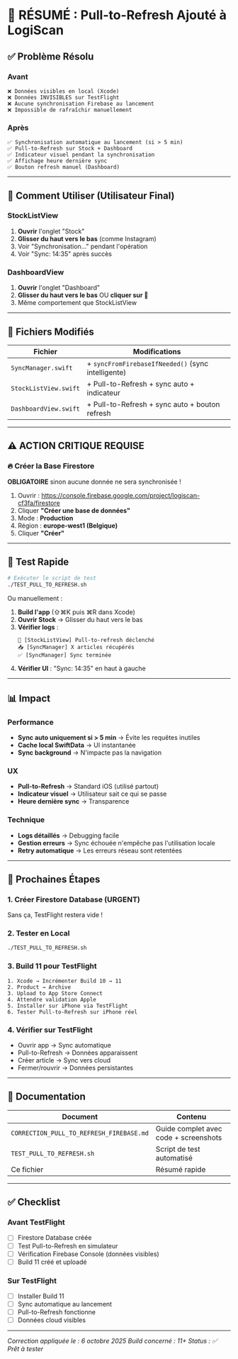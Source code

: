# 🎯 RÉSUMÉ : Pull-to-Refresh Ajouté à LogiScan

## ✅ Problème Résolu

### Avant
```
❌ Données visibles en local (Xcode)
❌ Données INVISIBLES sur TestFlight
❌ Aucune synchronisation Firebase au lancement
❌ Impossible de rafraîchir manuellement
```

### Après
```
✅ Synchronisation automatique au lancement (si > 5 min)
✅ Pull-to-Refresh sur Stock + Dashboard
✅ Indicateur visuel pendant la synchronisation
✅ Affichage heure dernière sync
✅ Bouton refresh manuel (Dashboard)
```

---

## 📱 Comment Utiliser (Utilisateur Final)

### StockListView
1. **Ouvrir** l'onglet "Stock"
2. **Glisser du haut vers le bas** (comme Instagram)
3. Voir "Synchronisation..." pendant l'opération
4. Voir "Sync: 14:35" après succès

### DashboardView
1. **Ouvrir** l'onglet "Dashboard"
2. **Glisser du haut vers le bas** OU **cliquer sur 🔄**
3. Même comportement que StockListView

---

## 🔧 Fichiers Modifiés

| Fichier | Modifications |
|---------|---------------|
| `SyncManager.swift` | + `syncFromFirebaseIfNeeded()` (sync intelligente) |
| `StockListView.swift` | + Pull-to-Refresh + sync auto + indicateur |
| `DashboardView.swift` | + Pull-to-Refresh + sync auto + bouton refresh |

---

## ⚠️ ACTION CRITIQUE REQUISE

### 🔥 Créer la Base Firestore

**OBLIGATOIRE** sinon aucune donnée ne sera synchronisée !

1. Ouvrir : https://console.firebase.google.com/project/logiscan-cf3fa/firestore
2. Cliquer **"Créer une base de données"**
3. Mode : **Production**
4. Région : **europe-west1 (Belgique)**
5. Cliquer **"Créer"**

---

## 🧪 Test Rapide

```bash
# Exécuter le script de test
./TEST_PULL_TO_REFRESH.sh
```

Ou manuellement :

1. **Build l'app** (⇧⌘K puis ⌘R dans Xcode)
2. **Ouvrir Stock** → Glisser du haut vers le bas
3. **Vérifier logs** :
   ```
   🔄 [StockListView] Pull-to-refresh déclenché
   📥 [SyncManager] X articles récupérés
   ✅ [SyncManager] Sync terminée
   ```
4. **Vérifier UI** : "Sync: 14:35" en haut à gauche

---

## 📊 Impact

### Performance
- **Sync auto uniquement si > 5 min** → Évite les requêtes inutiles
- **Cache local SwiftData** → UI instantanée
- **Sync background** → N'impacte pas la navigation

### UX
- **Pull-to-Refresh** → Standard iOS (utilisé partout)
- **Indicateur visuel** → Utilisateur sait ce qui se passe
- **Heure dernière sync** → Transparence

### Technique
- **Logs détaillés** → Debugging facile
- **Gestion erreurs** → Sync échouée n'empêche pas l'utilisation locale
- **Retry automatique** → Les erreurs réseau sont retentées

---

## 🚀 Prochaines Étapes

### 1. Créer Firestore Database (URGENT)
Sans ça, TestFlight restera vide !

### 2. Tester en Local
```bash
./TEST_PULL_TO_REFRESH.sh
```

### 3. Build 11 pour TestFlight
```
1. Xcode → Incrémenter Build 10 → 11
2. Product → Archive
3. Upload to App Store Connect
4. Attendre validation Apple
5. Installer sur iPhone via TestFlight
6. Tester Pull-to-Refresh sur iPhone réel
```

### 4. Vérifier sur TestFlight
- Ouvrir app → Sync automatique
- Pull-to-Refresh → Données apparaissent
- Créer article → Sync vers cloud
- Fermer/rouvrir → Données persistantes

---

## 📝 Documentation

| Document | Contenu |
|----------|---------|
| `CORRECTION_PULL_TO_REFRESH_FIREBASE.md` | Guide complet avec code + screenshots |
| `TEST_PULL_TO_REFRESH.sh` | Script de test automatisé |
| Ce fichier | Résumé rapide |

---

## ✅ Checklist

### Avant TestFlight
- [ ] Firestore Database créée
- [ ] Test Pull-to-Refresh en simulateur
- [ ] Vérification Firebase Console (données visibles)
- [ ] Build 11 créé et uploadé

### Sur TestFlight
- [ ] Installer Build 11
- [ ] Sync automatique au lancement
- [ ] Pull-to-Refresh fonctionne
- [ ] Données cloud visibles

---

*Correction appliquée le : 6 octobre 2025*
*Build concerné : 11+*
*Status : ✅ Prêt à tester*
